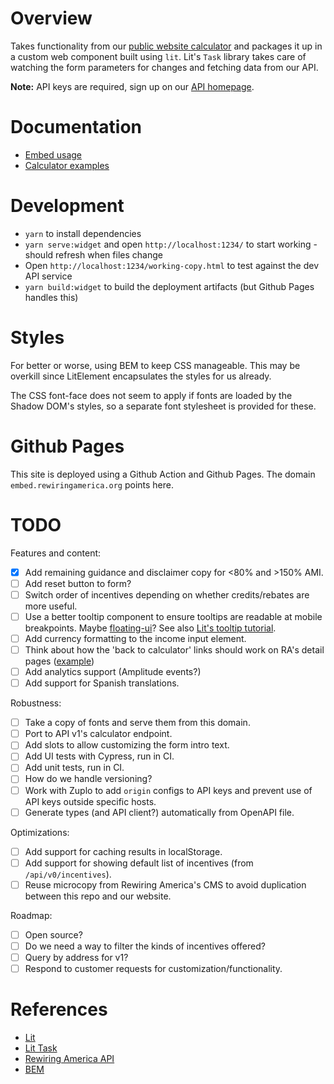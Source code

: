 # Overview

Takes functionality from our [public website calculator](https://www.rewiringamerica.org/app/ira-calculator) and packages it up in a custom web component built using `lit`. Lit's `Task` library takes care of watching the form parameters for changes
and fetching data from our API.

__Note:__ API keys are required, sign up on our [API homepage](https://www.rewiringamerica.org/api).

# Documentation

 * [Embed usage](https://api.rewiringamerica.org/docs/v0/embed)
 * [Calculator examples](https://glitch.com/~rewiring-america-calculator-widget)


# Development

 * `yarn` to install dependencies
 * `yarn serve:widget` and open `http://localhost:1234/` to start working - should refresh when files change
 * Open `http://localhost:1234/working-copy.html` to test against the dev API service
 * `yarn build:widget` to build the deployment artifacts (but Github Pages handles this)

# Styles

For better or worse, using BEM to keep CSS manageable. This may be overkill since LitElement encapsulates the styles for us already.

The CSS font-face does not seem to apply if fonts are loaded by the Shadow DOM's styles, so a separate font stylesheet is provided for these.

# Github Pages

This site is deployed using a Github Action and Github Pages. The domain `embed.rewiringamerica.org` points here.

# TODO

Features and content:
 * [x] Add remaining guidance and disclaimer copy for <80% and >150% AMI.
 * [ ] Add reset button to form?
 * [ ] Switch order of incentives depending on whether credits/rebates are more useful.
 * [ ] Use a better tooltip component to ensure tooltips are readable at mobile breakpoints. Maybe [floating-ui](https://floating-ui.com/docs/tutorial)? See also [Lit's tooltip tutorial](https://lit.dev/tutorials/tooltip/).
 * [ ] Add currency formatting to the income input element.
 * [ ] Think about how the 'back to calculator' links should work on RA's detail pages ([example](https://www.rewiringamerica.org/app/ira-calculator/information/electrical-panel))
 * [ ] Add analytics support (Amplitude events?)
 * [ ] Add support for Spanish translations.

Robustness:
 * [ ] Take a copy of fonts and serve them from this domain.
 * [ ] Port to API v1's calculator endpoint.
 * [ ] Add slots to allow customizing the form intro text.
 * [ ] Add UI tests with Cypress, run in CI.
 * [ ] Add unit tests, run in CI.
 * [ ] How do we handle versioning?
 * [ ] Work with Zuplo to add `origin` configs to API keys and prevent use of API keys outside specific hosts.
 * [ ] Generate types (and API client?) automatically from OpenAPI file.

Optimizations:
 * [ ] Add support for caching results in localStorage.
 * [ ] Add support for showing default list of incentives (from `/api/v0/incentives`).
 * [ ] Reuse microcopy from Rewiring America's CMS to avoid duplication between this repo and our website.

Roadmap:
 * [ ] Open source?
 * [ ] Do we need a way to filter the kinds of incentives offered?
 * [ ] Query by address for v1?
 * [ ] Respond to customer requests for customization/functionality.

# References

 * [Lit](https://lit.dev)
 * [Lit Task](https://github.com/lit/lit/tree/main/packages/labs/task)
 * [Rewiring America API](https://api.rewiringamerica.org/docs/)
 * [BEM](https://getbem.com/introduction/)
